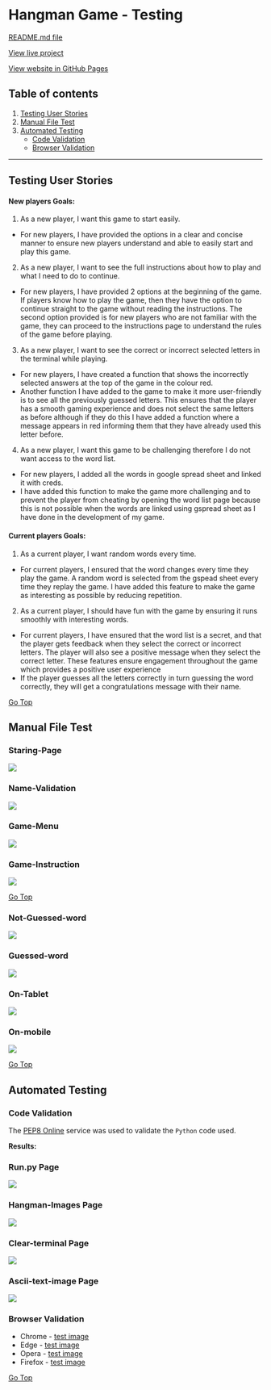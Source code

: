 # Hangman Game - Testing

[README.md file](/README.md)

[View live project](https://hangman-games.herokuapp.com/)

[View website in GitHub Pages](https://github.com/preetbhullar90/project-3-with-python)

## Table of contents
1. [Testing User Stories](#Testing-User-Stories)
2. [Manual File Test](#Manual-File-Test)
3. [Automated Testing](#Automated-Testing)
     - [Code Validation](#Code-Validation)
     - [Browser Validation](#Browser-Validation)


***
## Testing User Stories
#### New players Goals:
1. As a new player, I want this game to start easily.
* For new players, I have provided the options in a clear and concise manner to ensure new players understand and able to easily start and play this game.

2. As a new player, I want to see the full instructions about how to play and what I need to do to continue.
* For new players, I have provided 2 options at the beginning of the game. If players know how to play the game, then they have the option to continue straight to the game without reading the instructions.
The second option provided is for new players who are not familiar with the game, they can proceed to the instructions page to understand the rules of the game before playing.

3. As a new player, I want to see the correct or incorrect selected letters in the terminal while playing.
* For new players, I have created a function that shows the incorrectly selected answers at the top of the game in the colour red.
* Another function I have added to the game to make it more user-friendly is to see all the previously guessed letters. This ensures that the player has a smooth gaming experience and does not select the same letters as before although if they do this I have added a function where a message appears in red informing them that they have already used this letter before.

4. As a new player, I want this game to be challenging therefore I do not want access to the word list.
* For new players, I added all the words in google spread sheet and linked it with creds.
* I have added this function to make the game more challenging and to prevent the player from cheating by opening the word list page because this is not possible when the words are linked using gspread sheet as I have done in the development of my game.

#### Current players Goals:
1. As a current player, I want random words every time.
* For current players, I ensured that the word changes every time they play the game. A random word is selected from the gspead sheet every time they replay the game. I have added this feature to make the game as interesting as possible by reducing repetition.

2. As a current player, I should have fun with the game by ensuring it runs smoothly with interesting words.
* For current players, I have ensured that the word list is a secret, and that the player gets feedback when they select the correct or incorrect letters. The player will also see a positive message when they select the correct letter. These features ensure engagement throughout the game which provides a positive user experience
* If the player guesses all the letters correctly in turn guessing the word correctly, they will get a congratulations message with their name.


[Go Top](#Table-of-contents)

## Manual File Test


### Staring-Page
![](/assets/test-file/test-image-1.gif)


### Name-Validation
![](/assets/test-file/test-image-2.gif)


### Game-Menu
![](/assets/test-file/test-image-3.gif)


### Game-Instruction
![](/assets/test-file/test-image-4.gif)

[Go Top](#Table-of-contents)


### Not-Guessed-word
![](/assets/test-file/test-image-5.gif)

### Guessed-word
![](/assets/test-file/test-image-6.gif)

### On-Tablet
![](/assets/test-file/test-image-7.gif)

### On-mobile
![](/assets/test-file/test-image-8.gif)

[Go Top](#Table-of-contents)

## Automated Testing

### Code Validation
The [PEP8 Online](http://pep8online.com/) service was used to validate the `Python` code used.

**Results:**

### **Run.py Page**
![](/assets/test-file/run-py-image.PNG)

### **Hangman-Images Page**
![](/assets/test-file/display-hangman-image.PNG)

### **Clear-terminal Page**
![](/assets/test-file/clear-terminal-image.PNG)

### **Ascii-text-image Page**
![](/assets/test-file/ascii-image.PNG)

### Browser Validation
- Chrome - [test image](/assets/test-file/browser-testing/chrome.PNG)
- Edge - [test image](/assets/test-file/browser-testing/edge.PNG)
- Opera - [test image](/assets/test-file/browser-testing/opera.PNG)
- Firefox - [test image](/assets/test-file/browser-testing/firefox.PNG)

[Go Top](#Table-of-contents)